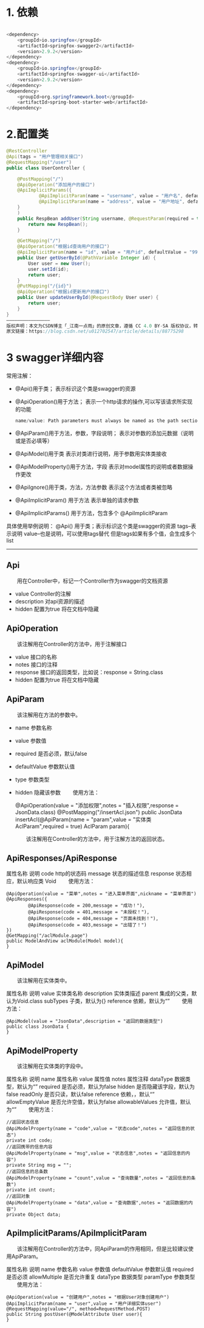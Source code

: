 # 1. 依赖

````.java

<dependency>
    <groupId>io.springfox</groupId>
    <artifactId>springfox-swagger2</artifactId>
    <version>2.9.2</version>
</dependency>
<dependency>
    <groupId>io.springfox</groupId>
    <artifactId>springfox-swagger-ui</artifactId>
    <version>2.9.2</version>
</dependency>
<dependency>
    <groupId>org.springframework.boot</groupId>
    <artifactId>spring-boot-starter-web</artifactId>
</dependency>

````



# 2.配置类

````.java
@RestController
@Api(tags = "用户管理相关接口")
@RequestMapping("/user")
public class UserController {

    @PostMapping("/")
    @ApiOperation("添加用户的接口")
    @ApiImplicitParams({
            @ApiImplicitParam(name = "username", value = "用户名", defaultValue = "李四"),
            @ApiImplicitParam(name = "address", value = "用户地址", defaultValue = "深圳", required = true)
    }
    )
    public RespBean addUser(String username, @RequestParam(required = true) String address) {
        return new RespBean();
    }

    @GetMapping("/")
    @ApiOperation("根据id查询用户的接口")
    @ApiImplicitParam(name = "id", value = "用户id", defaultValue = "99", required = true)
    public User getUserById(@PathVariable Integer id) {
        User user = new User();
        user.setId(id);
        return user;
    }
    @PutMapping("/{id}")
    @ApiOperation("根据id更新用户的接口")
    public User updateUserById(@RequestBody User user) {
        return user;
    }
}
————————————————
版权声明：本文为CSDN博主「_江南一点雨」的原创文章，遵循 CC 4.0 BY-SA 版权协议，转载请附上原文出处链接及本声明。
原文链接：https://blog.csdn.net/u012702547/article/details/88775298


````

# 3 swagger详细内容

常用注解：
- @Api()用于类；
  表示标识这个类是swagger的资源

- @ApiOperation()用于方法；
  表示一个http请求的操作,可以写该请求所实现的功能

  ```java
  name/value: Path parameters must always be named as the path section they represent
  ```

- @ApiParam()用于方法，参数，字段说明；
  表示对参数的添加元数据（说明或是否必填等）

- @ApiModel()用于类
  表示对类进行说明，用于参数用实体类接收

- @ApiModelProperty()用于方法，字段
  表示对model属性的说明或者数据操作更改

- @ApiIgnore()用于类，方法，方法参数
  表示这个方法或者类被忽略

- @ApiImplicitParam() 用于方法
  表示单独的请求参数

- @ApiImplicitParams() 用于方法，包含多个 @ApiImplicitParam

具体使用举例说明：
@Api()
用于类；表示标识这个类是swagger的资源
tags–表示说明
value–也是说明，可以使用tags替代
但是tags如果有多个值，会生成多个list

----

## Api

  用在Controller中，标记一个Controller作为swagger的文档资源

- value	Controller的注解
- description	对api资源的描述
- hidden	配置为true 将在文档中隐藏

## ApiOperation

  该注解用在Controller的方法中，用于注解接口

- value	接口的名称
- notes	接口的注释
- response	接口的返回类型，比如说：response = String.class
- hidden	配置为true 将在文档中隐藏

## ApiParam

  该注解用在方法的参数中。

- name	参数名称
- value	参数值
- required	是否必须，默认false
- defaultValue	参数默认值
- type	参数类型
- hidden	隐藏该参数
    使用方法：

    @ApiOperation(value = "添加权限",notes = "插入权限",response = JsonData.class)
    @PostMapping("/insertAcl.json")
    public JsonData insertAcl(@ApiParam(name = "param",value = "实体类AclParam",required = true) AclParam param){
    
      该注解用在Controller的方法中，用于注解方法的返回状态。
## ApiResponses/ApiResponse

属性名称	说明
code	http的状态码
message	状态的描述信息
response	状态相应，默认响应类 Void
  使用方法：

    @ApiOperation(value = "菜单",notes = "进入菜单界面",nickname = "菜单界面")
    @ApiResponses({
            @ApiResponse(code = 200,message = "成功！"),
            @ApiResponse(code = 401,message = "未授权！"),
            @ApiResponse(code = 404,message = "页面未找到！"),
            @ApiResponse(code = 403,message = "出错了！")
    })
    @GetMapping("/aclModule.page")
    public ModelAndView aclModule(Model model){
    }
## ApiModel

  该注解用在实体类中。

属性名称	说明
value	实体类名称
description	实体类描述
parent	集成的父类，默认为Void.class
subTypes	子类，默认为{}
reference	依赖，默认为“”
  使用方法：

````
@ApiModel(value = "JsonData",description = "返回的数据类型")
public class JsonData {
}
````

## ApiModelProperty

  该注解用在实体类的字段中。

属性名称	说明
name	属性名称
value	属性值
notes	属性注释
dataType	数据类型，默认为“”
required	是否必须，默认为false
hidden	是否隐藏该字段，默认为false
readOnly	是否只读，默认false
reference	依赖，，默认“”
allowEmptyValue	是否允许空值，默认为false
allowableValues	允许值，默认为“”
  使用方法：

    //返回状态信息
    @ApiModelProperty(name = "code",value = "状态code",notes = "返回信息的状态")
    private int code;
    //返回携带的信息内容
    @ApiModelProperty(name = "msg",value = "状态信息",notes = "返回信息的内容")
    private String msg = "";
    //返回信息的总条数
    @ApiModelProperty(name = "count",value = "查询数量",notes = "返回信息的条数")
    private int count;
    //返回对象
    @ApiModelProperty(name = "data",value = "查询数据",notes = "返回数据的内容")
    private Object data;


## ApiImplicitParams/ApiImplicitParam

  该注解用在Controller的方法中，同ApiParam的作用相同，但是比较建议使用ApiParam。

属性名称	说明
name	参数名称
value	参数值
defaultValue	参数默认值
required	是否必须
allowMultiple	是否允许重复
dataType	数据类型
paramType	参数类型
  使用方法：

    @ApiOperation(value = "创建用户",notes = "根据User对象创建用户")
    @ApiImplicitParam(name = "user",value = "用户详细实体user")
    @RequestMapping(value="/", method=RequestMethod.POST)
    public String postUser(@ModelAttribute User user){
    }
